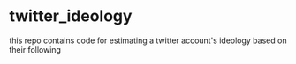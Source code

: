 # twitter_ideology
this repo contains code for estimating a twitter account's ideology based on their following
